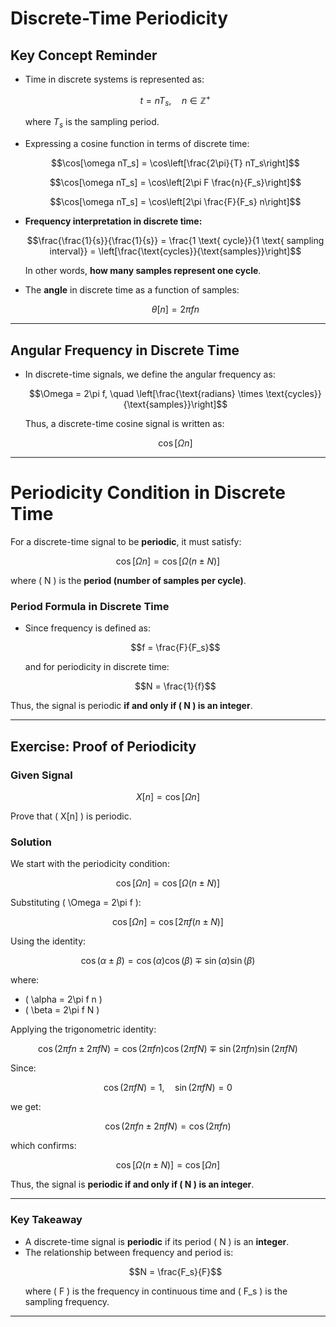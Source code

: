# **Discrete-Time Periodicity**

## **Key Concept Reminder**

- Time in discrete systems is represented as:
  ```math
  t = nT_s, \quad n \in \mathbb{Z}^{+}
  ```
  where $T_s$ is the sampling period.

- Expressing a cosine function in terms of discrete time:
  ```math
  \cos[\omega nT_s] = \cos\left[\frac{2\pi}{T} nT_s\right]
  ```
  ```math
  \cos[\omega nT_s] = \cos\left[2\pi F \frac{n}{F_s}\right]
  ```
  ```math
  \cos[\omega nT_s] = \cos\left[2\pi \frac{F}{F_s} n\right]
  ```

- **Frequency interpretation in discrete time:**
  ```math
  \frac{\frac{1}{s}}{\frac{1}{s}} = \frac{1 \text{ cycle}}{1 \text{ sampling interval}} = \left[\frac{\text{cycles}}{\text{samples}}\right]
  ```
  In other words, **how many samples represent one cycle**.

- The **angle** in discrete time as a function of samples:
  ```math
  \theta[n] = 2\pi f n
  ```

---

## **Angular Frequency in Discrete Time**

- In discrete-time signals, we define the angular frequency as:
  ```math
  \Omega = 2\pi f, \quad \left[\frac{\text{radians} \times \text{cycles}}{\text{samples}}\right]
  ```
  Thus, a discrete-time cosine signal is written as:
  ```math
  \cos [\Omega n]
  ```

---

# **Periodicity Condition in Discrete Time**

For a discrete-time signal to be **periodic**, it must satisfy:
```math
\cos[\Omega n] = \cos[\Omega (n \pm N)]
```
where \( N \) is the **period (number of samples per cycle)**.

### **Period Formula in Discrete Time**

- Since frequency is defined as:
  ```math
  f = \frac{F}{F_s}
  ```
  and for periodicity in discrete time:
  ```math
  N = \frac{1}{f}
  ```

Thus, the signal is periodic **if and only if \( N \) is an integer**.

---

## **Exercise: Proof of Periodicity**

### **Given Signal**
```math
X[n] = \cos[\Omega n]
```
Prove that \( X[n] \) is periodic.

### **Solution**

We start with the periodicity condition:
```math
\cos[\Omega n] = \cos[\Omega (n \pm N)]
```

Substituting \( \Omega = 2\pi f \):
```math
\cos[\Omega n] = \cos[2\pi f (n \pm N)]
```

Using the identity:
```math
\cos(\alpha \pm \beta) = \cos(\alpha)\cos(\beta) \mp \sin(\alpha)\sin(\beta)
```
where:
- \( \alpha = 2\pi f n \)
- \( \beta = 2\pi f N \)

Applying the trigonometric identity:
```math
\cos(2\pi f n \pm 2\pi f N ) = \cos(2\pi f n)\cos(2\pi f N) \mp \sin(2\pi f n)\sin(2\pi f N)
```

Since:
```math
\cos(2\pi f N) = 1, \quad \sin(2\pi f N) = 0
```

we get:
```math
\cos(2\pi f n \pm 2\pi f N ) = \cos(2\pi f n)
```

which confirms:
```math
\cos[\Omega (n \pm N)] = \cos[\Omega n]
```

Thus, the signal is **periodic if and only if \( N \) is an integer**.

---

### **Key Takeaway**
- A discrete-time signal is **periodic** if its period \( N \) is an **integer**.
- The relationship between frequency and period is:
  ```math
  N = \frac{F_s}{F}
  ```
  where \( F \) is the frequency in continuous time and \( F_s \) is the sampling frequency.

---
